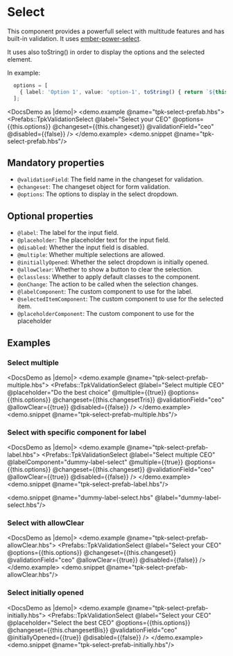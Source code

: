 # Select

This component provides a powerfull select with multitude features and has built-in validation. It uses [ember-power-select](https://ember-power-select.com/).

It uses also toString() in order to display the options and the selected element.

In example: 

```ts
  options = [
    { label: 'Option 1', value: 'option-1', toString() { return `${this.label}`; } }
  ];
```

<DocsDemo as |demo|>
  <demo.example @name="tpk-select-prefab.hbs">
      <Prefabs::TpkValidationSelect
        @label="Select your CEO"
        @options={{this.options}}
        @changeset={{this.changeset}} 
        @validationField="ceo"
        @disabled={{false}}
      />
  </demo.example>
  <demo.snippet @name="tpk-select-prefab.hbs"/>
</DocsDemo>

## Mandatory properties

- `@validationField`: The field name in the changeset for validation.
- `@changeset`: The changeset object for form validation.
- `@options`: The options to display in the select dropdown.

## Optional properties

- `@label`: The label for the input field.
- `@placeholder`: The placeholder text for the input field.
- `@disabled`: Whether the input field is disabled.
- `@multiple`: Whether multiple selections are allowed.
- `@initiallyOpened`: Whether the select dropdown is initially opened.
- `@allowClear`: Whether to show a button to clear the selection.
- `@classless`: Whether to apply default classes to the component.
- `@onChange`: The action to be called when the selection changes. 
- `@labelComponent`: The custom component to use for the label.
- `@selectedItemComponent`: The custom component to use for the selected item.
- `@placeholderComponent`: The custom component to use for the placeholder

## Examples

### Select multiple

<DocsDemo as |demo|>
  <demo.example @name="tpk-select-prefab-multiple.hbs">
      <Prefabs::TpkValidationSelect
        @label="Select multiple CEO"
        @placeholder="Do the best choice"
        @multiple={{true}}
        @options={{this.options}}
        @changeset={{this.changesetTris}} 
        @validationField="ceo"
        @allowClear={{true}}
        @disabled={{false}}
      />
  </demo.example>
  <demo.snippet @name="tpk-select-prefab-multiple.hbs"/>
</DocsDemo>

### Select with specific component for label

<DocsDemo as |demo|>
  <demo.example @name="tpk-select-prefab-label.hbs">
      <Prefabs::TpkValidationSelect
        @label="Select multiple CEO"
        @labelComponent="dummy-label-select"
        @multiple={{true}}
        @options={{this.options}}
        @changeset={{this.changeset}} 
        @validationField="ceo"
        @allowClear={{true}}
        @disabled={{false}}
      />
  </demo.example>
  <demo.snippet @name="tpk-select-prefab-label.hbs"/>

  <!-- <demo.example @name="dummy-label-select.hbs">
      <label>BEST LABEL EVER: {{@labelText}}</label>
  </demo.example> -->
  <demo.snippet @name="dummy-label-select.hbs" @label="dummy-label-select.hbs"/>
</DocsDemo>

### Select with allowClear

<DocsDemo as |demo|>
  <demo.example @name="tpk-select-prefab-allowClear.hbs">
      <Prefabs::TpkValidationSelect
        @label="Select your CEO"
        @options={{this.options}}
        @changeset={{this.changeset}} 
        @validationField="ceo"
        @allowClear={{true}}
        @disabled={{false}}
      />
  </demo.example>
  <demo.snippet @name="tpk-select-prefab-allowClear.hbs"/>
</DocsDemo>

### Select initially opened

<DocsDemo as |demo|>
  <demo.example @name="tpk-select-prefab-initially.hbs">
      <Prefabs::TpkValidationSelect
        @label="Select your CEO"
        @placeholder="Select the best CEO"
        @options={{this.options}}
        @changeset={{this.changesetBis}} 
        @validationField="ceo"
        @initiallyOpened={{true}}
        @disabled={{false}}
      />
  </demo.example>
  <demo.snippet @name="tpk-select-prefab-initially.hbs"/>
</DocsDemo>
